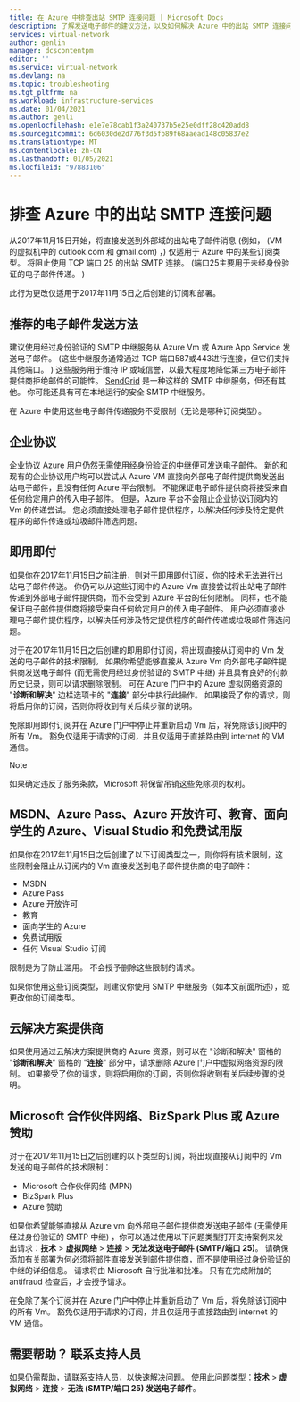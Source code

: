 ```yaml
---
title: 在 Azure 中排查出站 SMTP 连接问题 | Microsoft Docs
description: 了解发送电子邮件的建议方法，以及如何解决 Azure 中的出站 SMTP 连接问题。
services: virtual-network
author: genlin
manager: dcscontentpm
editor: ''
ms.service: virtual-network
ms.devlang: na
ms.topic: troubleshooting
ms.tgt_pltfrm: na
ms.workload: infrastructure-services
ms.date: 01/04/2021
ms.author: genli
ms.openlocfilehash: e1e7e78cab1f3a240737b5e25e0dff28c420add8
ms.sourcegitcommit: 6d6030de2d776f3d5fb89f68aaead148c05837e2
ms.translationtype: MT
ms.contentlocale: zh-CN
ms.lasthandoff: 01/05/2021
ms.locfileid: "97883106"
---
```

# <a name="troubleshoot-outbound-smtp-connectivity-problems-in-azure"></a>排查 Azure 中的出站 SMTP 连接问题

从2017年11月15日开始，将直接发送到外部域的出站电子邮件消息 (例如， (VM 的虚拟机中的 outlook.com 和 gmail.com) ，) 仅适用于 Azure 中的某些订阅类型。 将阻止使用 TCP 端口 25 的出站 SMTP 连接。  (端口25主要用于未经身份验证的电子邮件传递。 ) 

此行为更改仅适用于2017年11月15日之后创建的订阅和部署。

## <a name="recommended-method-of-sending-email"></a>推荐的电子邮件发送方法

建议使用经过身份验证的 SMTP 中继服务从 Azure Vm 或 Azure App Service 发送电子邮件。  (这些中继服务通常通过 TCP 端口587或443进行连接，但它们支持其他端口。 ) 这些服务用于维持 IP 或域信誉，以最大程度地降低第三方电子邮件提供商拒绝邮件的可能性。 [SendGrid](https://sendgrid.com/partners/azure/) 是一种这样的 SMTP 中继服务，但还有其他。 你可能还具有可在本地运行的安全 SMTP 中继服务。

在 Azure 中使用这些电子邮件传递服务不受限制（无论是哪种订阅类型）。

## <a name="enterprise-agreement"></a>企业协议

企业协议 Azure 用户仍然无需使用经身份验证的中继便可发送电子邮件。 新的和现有的企业协议用户均可以尝试从 Azure VM 直接向外部电子邮件提供商发送出站电子邮件，且没有任何 Azure 平台限制。 不能保证电子邮件提供商将接受来自任何给定用户的传入电子邮件。 但是，Azure 平台不会阻止企业协议订阅内的 Vm 的传递尝试。 您必须直接处理电子邮件提供程序，以解决任何涉及特定提供程序的邮件传递或垃圾邮件筛选问题。

## <a name="pay-as-you-go"></a>即用即付

如果你在2017年11月15日之前注册，则对于即用即付订阅，你的技术无法进行出站电子邮件传送。 你仍可以从这些订阅中的 Azure Vm 直接尝试将出站电子邮件传递到外部电子邮件提供商，而不会受到 Azure 平台的任何限制。 同样，也不能保证电子邮件提供商将接受来自任何给定用户的传入电子邮件。 用户必须直接处理电子邮件提供程序，以解决任何涉及特定提供程序的邮件传递或垃圾邮件筛选问题。

对于在2017年11月15日之后创建的即用即付订阅，将出现直接从订阅中的 Vm 发送的电子邮件的技术限制。 如果你希望能够直接从 Azure Vm 向外部电子邮件提供商发送电子邮件 (而无需使用经过身份验证的 SMTP 中继) 并且具有良好的付款历史记录，则可以请求删除限制。 可在 Azure 门户中的 Azure 虚拟网络资源的 "**诊断和解决**" 边栏选项卡的 "**连接**" 部分中执行此操作。 如果接受了你的请求，则将启用你的订阅，否则你将收到有关后续步骤的说明。 

免除即用即付订阅并在 Azure 门户中停止并重新启动 Vm 后，将免除该订阅中的所有 Vm。 豁免仅适用于请求的订阅，并且仅适用于直接路由到 internet 的 VM 通信。

> [!NOTE]
> 如果确定违反了服务条款，Microsoft 将保留吊销这些免除项的权利。

## <a name="msdn-azure-pass-azure-in-open-education-azure-for-students-visual-studio-and-free-trial"></a>MSDN、Azure Pass、Azure 开放许可、教育、面向学生的 Azure、Visual Studio 和免费试用版

如果你在2017年11月15日之后创建了以下订阅类型之一，则你将有技术限制，这些限制会阻止从订阅内的 Vm 直接发送到电子邮件提供商的电子邮件：
- MSDN
- Azure Pass
- Azure 开放许可
- 教育
- 面向学生的 Azure
- 免费试用版
- 任何 Visual Studio 订阅  

限制是为了防止滥用。 不会授予删除这些限制的请求。

如果你使用这些订阅类型，则建议你使用 SMTP 中继服务（如本文前面所述），或更改你的订阅类型。

## <a name="cloud-solution-provider"></a>云解决方案提供商

如果使用通过云解决方案提供商的 Azure 资源，则可以在 "诊断和解决" 窗格的 "**诊断和解决**" 窗格的 "**连接**" 部分中，请求删除 Azure 门户中虚拟网络资源的限制。 如果接受了你的请求，则将启用你的订阅，否则你将收到有关后续步骤的说明。

## <a name="microsoft-partner-network-bizspark-plus-or-azure-sponsorship"></a>Microsoft 合作伙伴网络、BizSpark Plus 或 Azure 赞助

对于在2017年11月15日之后创建的以下类型的订阅，将出现直接从订阅中的 Vm 发送的电子邮件的技术限制：

- Microsoft 合作伙伴网络 (MPN) 
- BizSpark Plus
- Azure 赞助

如果你希望能够直接从 Azure vm 向外部电子邮件提供商发送电子邮件 (无需使用经过身份验证的 SMTP 中继) ，你可以通过使用以下问题类型打开支持案例来发出请求：**技术**  >  **虚拟网络**  >  **连接**  >  **无法发送电子邮件 (SMTP/端口 25)**。 请确保添加有关部署为何必须将邮件直接发送到邮件提供商，而不是使用经过身份验证的中继的详细信息。 请求将由 Microsoft 自行批准和批准。 只有在完成附加的 antifraud 检查后，才会授予请求。 

在免除了某个订阅并在 Azure 门户中停止并重新启动了 Vm 后，将免除该订阅中的所有 Vm。 豁免仅适用于请求的订阅，并且仅适用于直接路由到 internet 的 VM 通信。

## <a name="need-help-contact-support"></a>需要帮助？ 联系支持人员

如果仍需帮助，请[联系支持人员](https://portal.azure.com/?#blade/Microsoft_Azure_Support/HelpAndSupportBlade)，以快速解决问题。 使用此问题类型：**技术**  >  **虚拟网络**  >  **连接**  >  **无法 (SMTP/端口 25) 发送电子邮件**。
